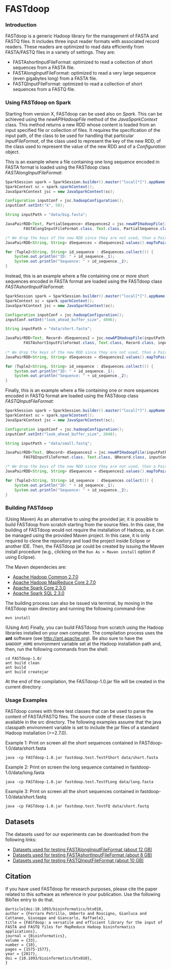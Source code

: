 # FASTdoop

### Introduction

FASTdoop is a generic Hadoop library for the management of FASTA and FASTQ files. It includes
three input reader formats with associated record readers. These readers are optimized to
read data efficiently from FASTA/FASTQ files in a variety of settings. They are:

* FASTAshortInputFileFormat: optimized to read a collection of short sequences from a FASTA file.
* FASTAlongInputFileFormat: optimized to read a very large sequence (even gigabytes long) from a FASTA file.
* FASTQInputFileFormat: optimized to read a collection of short sequences from a FASTQ file.


### Using FASTdoop on Spark

Starting from version X, FASTdoop can be used also on _Spark_. This can be achieved using the _newAPIHadoopFile_ method of the _JavaSparkContext_ class. This method returns a new RDD whose content is loaded from an input specified file or collection of files. It requires the specification of the input path, of the class to be used for handling that particular _InputFileFormat_, of the class used to represent the key of the new RDD, of the class used to represent the value of the new RDD and of a _Configuration_ object.

This is an example where a file containing one long sequence encoded in FASTA format is loaded using the FASTdoop class _FASTAlongInputFileFormat_:

```java
SparkSession spark = SparkSession.builder().master("local[*]").appName("FASTdoop Test Long").getOrCreate();	
SparkContext sc = spark.sparkContext();
JavaSparkContext jsc = new JavaSparkContext(sc);

Configuration inputConf = jsc.hadoopConfiguration();
inputConf.setInt("k", 50);

String inputPath = "data/big.fasta";

JavaPairRDD<Text, PartialSequence> dSequences2 = jsc.newAPIHadoopFile(inputPath, 
		FASTAlongInputFileFormat.class, Text.class, PartialSequence.class, inputConf);

/* We drop the keys of the new RDD since they are not used, than a PairRDD (ID, sequence) is created */
JavaPairRDD<String, String> dSequences = dSequences2.values().mapToPair(record -> new Tuple2<>(record.getKey(), record.getValue()));

for (Tuple2<String, String> id_sequence : dSequences.collect()) {
	System.out.println("ID: " + id_sequence._1);
	System.out.println("Sequence: " + id_sequence._2);
}
```

Instead, this is an example where a file containing one or more short sequences encoded in FASTA format are loaded using the FASTdoop class _FASTAshortInputFileFormat_:

```java
SparkSession spark = SparkSession.builder().master("local[*]").appName("FASTdoop Test Short").getOrCreate();	
SparkContext sc = spark.sparkContext();
JavaSparkContext jsc = new JavaSparkContext(sc);

Configuration inputConf = jsc.hadoopConfiguration();
inputConf.setInt("look_ahead_buffer_size", 4096);

String inputPath = "data/short.fasta";

JavaPairRDD<Text, Record> dSequences2 = jsc.newAPIHadoopFile(inputPath, 
		FASTAshortInputFileFormat.class, Text.class, Record.class, inputConf);
	
/* We drop the keys of the new RDD since they are not used, than a PairRDD (ID, sequence) is created */
JavaPairRDD<String, String> dSequences = dSequences2.values().mapToPair(record -> new Tuple2<>(record.getKey(), record.getValue()));

for (Tuple2<String, String> id_sequence : dSequences.collect()) {
	System.out.println("ID: " + id_sequence._1);
	System.out.println("Sequence: " + id_sequence._2);
}
```

Finally, this is an example where a file containing one or more sequences encoded in FASTQ format are loaded using the FASTdoop class _FASTQInputFileFormat_:

```java
SparkSession spark = SparkSession.builder().master("local[*]").appName("FASTdoop Test FASTQ").getOrCreate();	
SparkContext sc = spark.sparkContext();
JavaSparkContext jsc = new JavaSparkContext(sc);

Configuration inputConf = jsc.hadoopConfiguration();
inputConf.setInt("look_ahead_buffer_size", 2048);

String inputPath = "data/small.fastq";

JavaPairRDD<Text, QRecord> dSequences2 = jsc.newAPIHadoopFile(inputPath, 
		FASTQInputFileFormat.class, Text.class, QRecord.class, inputConf);

/* We drop the keys of the new RDD since they are not used, than a PairRDD (ID, sequence) is created */
JavaPairRDD<String, String> dSequences = dSequences2.values().mapToPair(record -> new Tuple2<>(record.getKey(), record.getValue()));

for (Tuple2<String, String> id_sequence : dSequences.collect()) {
	System.out.println("ID: " + id_sequence._1);
	System.out.println("Sequence: " + id_sequence._2);
}
```


### Building FASTdoop

(Using Maven)
As an alternative to using the provided jar, it is possible to build FASTdoop from scratch
starting from the source files. In this case, the building of FASTdoop would not require the installation of Hadoop,
as it can be managed using the provided Maven project. In this case, it is only required to clone the repository and load the project inside Eclipse or another IDE. Then, the FASTdoop jar could be created by issuing the Maven install procedure (w.g., clicking on the ```Run As > Maven install``` option if using Eclipse).

The Maven dependecies are:
* [Apache Hadoop Common 2.7.0](https://mvnrepository.com/artifact/org.apache.hadoop/hadoop-common/2.7.0)
* [Apache Hadoop MapReduce Core 2.7.0](https://mvnrepository.com/artifact/org.apache.hadoop/hadoop-mapreduce-client-core/2.7.0)
* [Apache Spark Core 2.3.0](https://mvnrepository.com/artifact/org.apache.spark/spark-core_2.11/2.3.0)
* [Apache Spark SQL 2.3.0](https://mvnrepository.com/artifact/org.apache.spark/spark-sql_2.11/2.3.0)

The building process can also be issued via terminal, by moving in the FASTdoop main directory and running the following command-line:

```console
mvn install
```

(Using Ant)
Finally, you can build FASTdoop from scratch using the Hadoop libraries installed on your own computer. 
The compilation process uses the __ant__ software (see http://ant.apache.org). Be also sure to have
the ```$HADOOP_HOME``` environment variable set at the Hadoop installation path and, then,
run the following commands from the shell:

```console
cd FASTdoop-1.0/
ant build clean
ant build
ant build createjar
```

At the end of the compilation, the FASTdoop-1.0.jar file will be created in the current
directory.


### Usage Examples

FASTdoop comes with three test classes that can be used to parse the content of FASTA/FASTQ
files. The source code of these classes is available in the src directory. The following 
examples assume that the java classpath environment variable is set to include the jar files
of a standard Hadoop installation (>=2.7.0).

Example 1: Print on screen all the short sequences contained in FASTdoop-1.0/data/short.fasta

```console
java -cp FASTdoop-1.0.jar fastdoop.test.TestFShort data/short.fasta
```

Example 2: Print on screen the long sequence contained in fastdoop-1.0/data/long.fasta

```console
java -cp FASTdoop-1.0.jar fastdoop.test.TestFLong data/long.fasta
```

Example 3:  Print on screen all the short sequences contained in fastdoop-1.0/data/short.fastq

```console
java -cp FASTdoop-1.0.jar fastdoop.test.TestFQ data/short.fastq
```

## Datasets

The datasets used for our experiments can be downloaded from the following links: 

* [Datasets used for testing FASTAlongInputFileFormat (about 12 GB)](https://goo.gl/PBACD2)
* [Datasets used for testing FASTAshortInputFileFormat (about 8 GB)](https://goo.gl/34MYxI)
* [Datasets used for testing FASTQInputFileFormat (about 10 GB)](https://goo.gl/ZmJs7A)


## Citation

If you have used FASTdoop for research purposes, please cite the paper related to this software as reference in your publication. Use the following BibTex entry to do that.

```
@article{doi:10.1093/bioinformatics/btx010,
author = {Ferraro Petrillo, Umberto and Roscigno, Gianluca and Cattaneo, Giuseppe and Giancarlo, Raffaele},
title = {FASTdoop: a versatile and efficient library for the input of FASTA and FASTQ files for MapReduce Hadoop bioinformatics applications},
journal = {Bioinformatics},
volume = {33},
number = {10},
pages = {1575-1577},
year = {2017},
doi = {10.1093/bioinformatics/btx010},
}
```
